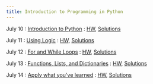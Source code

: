 ```yaml
---
title: Introduction to Programming in Python
---
```


July 10
: [Introduction to Python](/assets/slides/slides_day1.pdf)
  : [HW](/assets/hws/hw1_blank.pdf), [Solutions](/assets/hws/hw1_solutions.pdf)

July 11
: [Using Logic](/assets/slides/slides_day2.pdf)
  : [HW](/assets/hws/hw2_blank.pdf), [Solutions](/assets/hws/hw2_solutions.pdf)

July 12
: [For and While Loops](/assets/slides/slides_day3.pdf)
  : [HW](/assets/hws/hw3_blank.pdf), [Solutions](#)

July 13
: [Functions, Lists, and Dictionaries](/assets/slides/slides_day4.pdf)
  : [HW](/assets/hws/hw4_blank.pdf), [Solutions](#)

July 14
: [Apply what you've learned](/assets/slides/slides_day5.pdf)
  : [HW](#), [Solutions](#)

